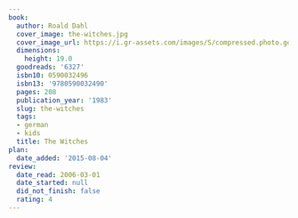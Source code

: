 ```yaml
---
book:
  author: Roald Dahl
  cover_image: the-witches.jpg
  cover_image_url: https://i.gr-assets.com/images/S/compressed.photo.goodreads.com/books/1351707720l/6327._SX98_.jpg
  dimensions:
    height: 19.0
  goodreads: '6327'
  isbn10: 0590032496
  isbn13: '9780590032490'
  pages: 208
  publication_year: '1983'
  slug: the-witches
  tags:
  - german
  - kids
  title: The Witches
plan:
  date_added: '2015-08-04'
review:
  date_read: 2006-03-01
  date_started: null
  did_not_finish: false
  rating: 4
---
```

